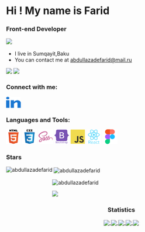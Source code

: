 <h1>Hi ! My name is Farid</h1>
<h3>Front-end Developer</h3>
<img src=[путь_к_изображению](https://symbl-world.akamaized.net/i/webp/42/762a4774ab6499b39df9ad6bc76b13.webp)alt="альтернативный_текст">

-   I live in Sumqayit,Baku
-  You can contact me at    abdullazadefarid@mail.ru

<div> <a href="https://www.linkedin.com/in/Farid Abdullazade" target="_blank"><img src="https://img.shields.io/badge/LinkedIn-0077B5?style=for-the-badge&logo=linkedin&logoColor=white" target="_blank"></a>
<a href="https://github.com/abdullazadefarid" target="_blank"><img src="https://img.shields.io/badge/GitHub-100000?style=for-the-badge&logo=github&logoColor=white" target="_blank"></a>

</div><h3 align="left">Connect with me:</h3>
<p align="left">
<a href="https://linkedin.com/in/Farid Abdullazade" target="blank"><img align="center" src="https://raw.githubusercontent.com/teamedwardforever/Readme-Generator/71f25dd8b98329b168142a6b782a107b75eab178/svg/Social/linked-in-alt.svg" alt="Farid Abdullazade" height="30" width="40" /></a></p>

<h3 align="left">Languages and Tools:</h3>
<p align="left">
<img src="https://raw.githubusercontent.com/teamedwardforever/Readme-Generator/71f25dd8b98329b168142a6b782a107b75eab178/svg/Skills/Frontend/html5-original-wordmark.svg" alt="HTML" width="40" height="40"/>
<img src="https://raw.githubusercontent.com/teamedwardforever/Readme-Generator/71f25dd8b98329b168142a6b782a107b75eab178/svg/Skills/Frontend/css3-original-wordmark.svg" alt="Css" width="40" height="40"/>
<img src="https://raw.githubusercontent.com/teamedwardforever/Readme-Generator/71f25dd8b98329b168142a6b782a107b75eab178/svg/Skills/Frontend/sass-original.svg" alt="Sass" width="40" height="40"/>
<img src="https://raw.githubusercontent.com/teamedwardforever/Readme-Generator/71f25dd8b98329b168142a6b782a107b75eab178/svg/Skills/Frontend/bootstrap-plain-wordmark.svg" alt="Bootstrap" width="40" height="40"/>
<img src="https://raw.githubusercontent.com/teamedwardforever/Readme-Generator/71f25dd8b98329b168142a6b782a107b75eab178/svg/Skills/Languages/javascript-original.svg" alt="Javascript" width="40" height="40"/>
<img src="https://raw.githubusercontent.com/teamedwardforever/Readme-Generator/71f25dd8b98329b168142a6b782a107b75eab178/svg/Skills/Frontend/react-original-wordmark.svg" alt="React" width="40" height="40"/>
<img src="https://raw.githubusercontent.com/teamedwardforever/Readme-Generator/71f25dd8b98329b168142a6b782a107b75eab178/svg/Skills/Software/figma-icon.svg" alt="Figma" width="40" height="40"/>
</p>

<h3 align="left">Stars</h3>
<img align="left" height="180em" src="https://github-readme-stats.vercel.app/api/top-langs/?username=abdullazadefarid&layout=compact&theme=" alt=abdullazadefarid />

<p>&nbsp;<img align="center" height="180em" src="https://github-readme-stats.vercel.app/api?username=abdullazadefarid&show_icons=true&locale=en&theme=dark" alt="abdullazadefarid" /></p>

<p><img align="center" height="180em" src="https://github-readme-streak-stats.herokuapp.com/?user=abdullazadefarid&theme=dark" alt="abdullazadefarid" /></p>

<img src="https://user-images.githubusercontent.com/73097560/115834477-dbab4500-a447-11eb-908a-139a6edaec5c.gif"><h3 align="center">Statistics</h3>
<div align="center">
<a href="https://github.com/abdullazadefarid">
<img align="center" src="http://github-profile-summary-cards.vercel.app/api/cards/stats?username=abdullazadefarid&theme=algolia" height="180em" />
<img align="center" src="http://github-profile-summary-cards.vercel.app/api/cards/most-commit-language?username=abdullazadefarid&theme=algolia" height="180em" />
<img align="center" src="http://github-profile-summary-cards.vercel.app/api/cards/repos-per-language?username=abdullazadefarid&theme=algolia" height="180em" />
<img align="center" src="http://github-profile-summary-cards.vercel.app/api/cards/productive-time?username=abdullazadefarid&theme=2077" height="180em" />
<img align="center" src="http://github-profile-summary-cards.vercel.app/api/cards/profile-details?username=abdullazadefarid&theme=algolia" height="180em" />
</div>
